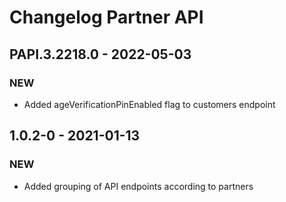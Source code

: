 # Changelog Partner API

## PAPI.3.2218.0 - 2022-05-03
### NEW
* Added ageVerificationPinEnabled flag to customers endpoint

## 1.0.2-0 - 2021-01-13
### NEW
* Added grouping of API endpoints according to partners
